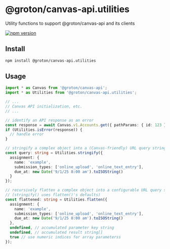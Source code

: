 # @groton/canvas-api.utilities

Utility functions to support @groton/canvas-api and its clients

[![npm version](https://badge.fury.io/js/@groton%2Fcanvas-api.utilities.svg)](https://www.npmjs.com/package/@groton/canvas-api.utilities)

## Install

```sh
npm install @groton/canvas-api.utilities
```

## Usage

```ts
import * as Canvas from '@groton/canvas-api';
import * as Utilities from '@groton/canvas-api.utilities';

// ...
// Canvas API initialization, etc.
// ...

// identify an API response as an error
const response = await Canvas.v1.Accounts.get({ pathParams: { id: 123 } });
if (Utilities.isError(response)) {
  // handle error
}

// stringify a complex object into a (Canvas-friendly) URL query string
const query: string = Utilities.stringify({
  assignment: {
    name: 'example',
    submission_types: ['online_upload', 'online_text_entry'],
    due_at: new Date('9/1/25 8:00 am').toISOString()
  }
});

// recursively flatten a complex object into a configurable URL query string
// (stringify() uses flatten()'s defaults)
const flattened: string = Utilities.flatten({
  assignment: {
    name: 'example',
    submission_types: ['online_upload', 'online_text_entry'],
    due_at: new Date('9/1/25 8:00 am').toISOString()
  },
  undefined, // accumulated parameter key string
  undefined, // accumulated result string[]
  true // use numeric indices for array parameterss
});

```
